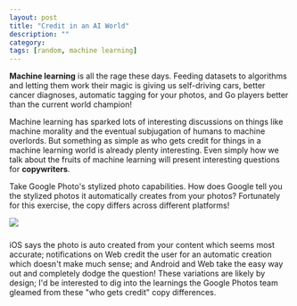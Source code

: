 ```yaml
---
layout: post
title: "Credit in an AI World"
description: ""
category:
tags: [random, machine learning]
---
```


**Machine learning** is all the rage these days. Feeding datasets to algorithms and letting them work their magic is giving us self-driving cars, better cancer diagnoses, automatic tagging for your photos, and Go players better than the current world champion!

Machine learning has sparked lots of interesting discussions on things like machine morality and the eventual subjugation of humans to machine overlords. But something as simple as who gets credit for things in a machine learning world is already plenty interesting. Even simply how we talk about the fruits of machine learning will present interesting questions for **copywriters**.

Take Google Photo's stylized photo capabilities. How does Google tell you the stylized photos it automatically creates from your photos? Fortunately for this exercise, the copy differs across different platforms!

<div>
	<img class="rounded-corners" style="max-width: 900px; border: 1px;" src="{{ site.images2017 }}/02-04/automatic.jpg"/>
	<p class="caption-text" style="line-height: 1.5em; margin-bottom: 24px;"><strong></strong></p>
</div>

iOS says the photo is auto created from your content which seems most accurate; notifications on Web credit the user for an automatic creation which doesn't make much sense; and Android and Web take the easy way out and completely dodge the question! These variations are likely by design; I'd be interested to dig into the learnings the Google Photos team gleamed from these "who gets credit" copy differences.